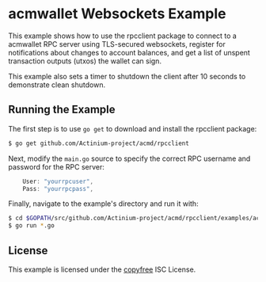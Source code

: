 acmwallet Websockets Example
============================

This example shows how to use the rpcclient package to connect to a acmwallet
RPC server using TLS-secured websockets, register for notifications about
changes to account balances, and get a list of unspent transaction outputs
(utxos) the wallet can sign.

This example also sets a timer to shutdown the client after 10 seconds to
demonstrate clean shutdown.

## Running the Example

The first step is to use `go get` to download and install the rpcclient package:

```bash
$ go get github.com/Actinium-project/acmd/rpcclient
```

Next, modify the `main.go` source to specify the correct RPC username and
password for the RPC server:

```Go
	User: "yourrpcuser",
	Pass: "yourrpcpass",
```

Finally, navigate to the example's directory and run it with:

```bash
$ cd $GOPATH/src/github.com/Actinium-project/acmd/rpcclient/examples/acmwalletwebsockets
$ go run *.go
```

## License

This example is licensed under the [copyfree](http://copyfree.org) ISC License.

